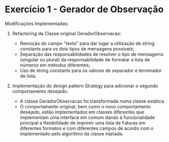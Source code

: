 # Exercício 1 - Gerador de Observação

Modificações Implementadas:

1. Refactoring da Classe original GeradorObservacao:
    * Remoção do campo "texto" para dar lugar a utilização de string constants para os dois tipos de mensagens
    possíveis;
    * Separação das responsabilidades de resolver o tipo de mensagems (singular ou plural) da responsabilidade de
    formatar a lista de números em métodos diferentes;
    * Uso de string constants para os valores de separador e terminador de lista.
    
2. Implementação do design pattern Strategy para adicionar o segundo comportamento desejado:
    * A classe GeradorObservacao foi transformada numa classe estática
    * O comportamento original, bem como o novo comportamento desejado, estão implementados em classes diferentes que
    implementam uma interface em comum dando à funcionalidade principal a flexibilidade de imprimir uma lista de Faturas
    em diferentes formatos e com diferentes campos de acordo com o implementado pelo algoritimo da classe injetada.
